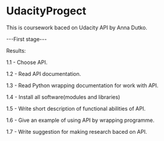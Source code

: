 # UdacityProgect
This is сoursework baced on Udacity API by Anna Dutko.

---First stage---

Results:

1.1 - Choose API.

1.2 - Read API documentation.

1.3 - Read Python wrapping documentation for work with API.

1.4 - Install all software(modules and libraries)

1.5 - Write short description of functional abilities of API.

1.6 - Give an example of using API by wrapping programme. 

1.7 - Write suggestion for making research baced on API.
